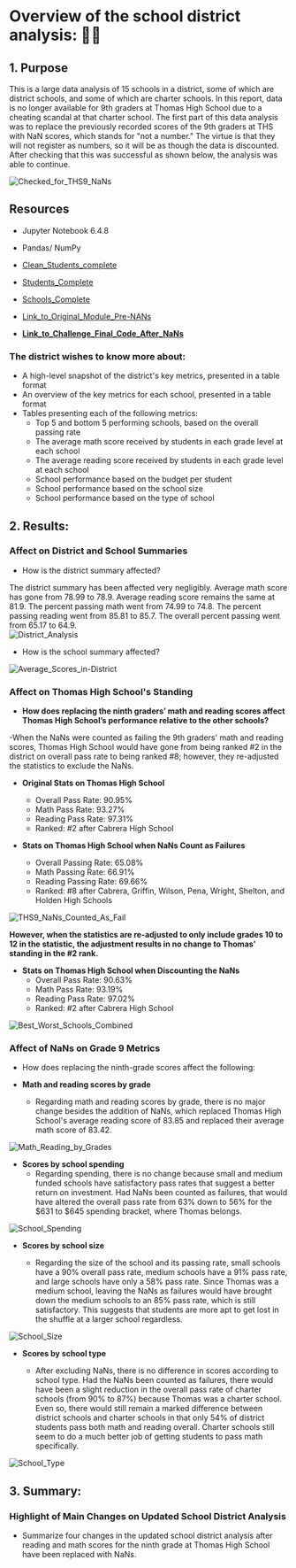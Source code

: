 # Overview of the school district analysis: 🧑‍🏫

## 1. Purpose

This is a large data analysis of 15 schools in a district, some of which are district schools, and some of which are charter schools.  In this report, data is no longer available for 9th graders at Thomas High School due to a cheating scandal at that charter school.  The first part of this data analysis was to replace the previously recorded scores of the 9th graders at THS with NaN scores, which stands for "not a number."  The virtue is that they will not register as numbers, so it will be as though the data is discounted.  After checking that this was successful as shown below, the analysis was able to continue.

![Checked_for_THS9_NaNs](https://github.com/Super-Manda/School_District_Analysis/blob/main/Resources/Checked_for_THS9_NaNs.png)


## Resources
- Jupyter Notebook 6.4.8
- Pandas/ NumPy

- [Clean_Students_complete](https://github.com/Super-Manda/School_District_Analysis/blob/main/Resources/clean_students_complete.csv)

- [Students_Complete](https://github.com/Super-Manda/School_District_Analysis/blob/main/Resources/students_complete.csv) 

- [Schools_Complete](https://github.com/Super-Manda/School_District_Analysis/blob/main/Resources/schools_complete.csv) 

- [Link_to_Original_Module_Pre-NANs](https://github.com/Super-Manda/School_District_Analysis/blob/main/PyCitySchools.ipynb)

- **[Link_to_Challenge_Final_Code_After_NaNs](https://github.com/Super-Manda/School_District_Analysis/blob/main/PyCitySchools_Challenge.ipynb)**


### The district wishes to know more about: 
- A high-level snapshot of the district's key metrics, presented in a table format
- An overview of the key metrics for each school, presented in a table format
- Tables presenting each of the following metrics:
  - Top 5 and bottom 5 performing schools, based on the overall passing rate
  - The average math score received by students in each grade level at each school
  - The average reading score received by students in each grade level at each school
  - School performance based on the budget per student
  - School performance based on the school size 
  - School performance based on the type of school

## 2.	Results: 

### Affect on District and School Summaries
-	How is the district summary affected?

The district summary has been affected very negligibly.  Average math score has gone from 78.99 to 78.9.  Average reading score remains the same at 81.9. The percent passing math went from 74.99 to 74.8.  The percent passing reading went from 85.81 to 85.7.  The overall percent passing went from 65.17 to 64.9.  
![District_Analysis](https://github.com/Super-Manda/School_District_Analysis/blob/main/Resources/District_Analysis.png)

-	How is the school summary affected?

![Average_Scores_in-District](https://github.com/Super-Manda/School_District_Analysis/blob/main/Resources/Average_Scores_in-District.png)


### Affect on Thomas High School's Standing
-	**How does replacing the ninth graders’ math and reading scores affect Thomas High School’s performance relative to the other schools?**

-When the NaNs were counted as failing the 9th graders' math and reading scores, Thomas High School would have gone from being ranked #2 in the district on overall pass rate to being ranked #8; however, they re-adjusted the statistics to exclude the NaNs.

- **Original Stats on Thomas High School**
  -  Overall Pass Rate: 90.95%
  - Math Pass Rate: 93.27%
  - Reading Pass Rate: 97.31%
  - Ranked: #2 after Cabrera High School

- **Stats on Thomas High School when NaNs Count as Failures**
  - Overall Passing Rate: 65.08%
  - Math Passing Rate: 66.91%
  - Reading Passing Rate: 69.66%
  - Ranked: #8 after Cabrera, Griffin, Wilson, Pena, Wright, Shelton, and Holden High Schools

![THS9_NaNs_Counted_As_Fail](https://github.com/Super-Manda/School_District_Analysis/blob/main/Resources/THS9_NaNs_Counted_As_Fail.png)


**However, when the statistics are re-adjusted to only include grades 10 to 12 in the statistic, the adjustment results in no change to Thomas’ standing in the #2 rank.**  

- **Stats on Thomas High School when Discounting the NaNs**
  - Overall Pass Rate: 90.63%
  - Math Pass Rate: 93.19%
  - Reading Pass Rate: 97.02%
  - Ranked: #2 after Cabrera High School

![Best_Worst_Schools_Combined](https://github.com/Super-Manda/School_District_Analysis/blob/main/Resources/Best_Worst_Schools_Combined.png)


### Affect of NaNs on Grade 9 Metrics
-	How does replacing the ninth-grade scores affect the following:

  -	**Math and reading scores by grade**
    - Regarding math and reading scores by grade, there is no major change besides the addition of NaNs, which replaced Thomas High School's average reading score of 83.85 and replaced their average math score of 83.42.
  
![Math_Reading_by_Grades](https://github.com/Super-Manda/School_District_Analysis/blob/main/Resources/Math_Reading_by_Grades.png)


  -	**Scores by school spending**
    - Regarding spending, there is no change because small and medium funded schools have satisfactory pass rates that suggest a better return on investment.  Had NaNs been counted as failures, that would have altered the overall pass rate from 63% down to 56% for the $631 to $645 spending bracket, where Thomas belongs.
    
  ![School_Spending](https://github.com/Super-Manda/School_District_Analysis/blob/main/Resources/Spending_Per_Student.png)
  
  -	**Scores by school size**
 
    - Regarding the size of the school and its passing rate, small schools have a 90% overall pass rate, medium schools have a 91% pass rate, and large schools have only a 58% pass rate.  Since Thomas was a medium school, leaving the NaNs as failures would have brought down the medium schools to an 85% pass rate, which is still satisfactory.  This suggests that students are more apt to get lost in the shuffle at a larger school regardless.
 
  ![School_Size](https://github.com/Super-Manda/School_District_Analysis/blob/main/Resources/School_Size.png)
  
  
  -	**Scores by school type**

    - After excluding NaNs, there is no difference in scores according to school type.  Had the NaNs been counted as failures, there would have been a slight reduction in the overall pass rate of charter schools (from 90% to 87%) because Thomas was a charter school.  Even so, there would still remain a marked difference between district schools and charter schools in that only 54% of district students pass both math and reading overall.  Charter schools still seem to do a much better job of getting students to pass math specifically.

![School_Type](https://github.com/Super-Manda/School_District_Analysis/blob/main/Resources/School_Type.png)



## 3.	Summary: 

### Highlight of Main Changes on Updated School District Analysis 
- Summarize four changes in the updated school district analysis after reading and math scores for the ninth grade at Thomas High School have been replaced with NaNs.
